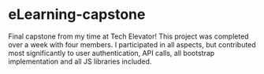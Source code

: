# eLearning-capstone
Final capstone from my time at Tech Elevator! This project was completed over a week with four members. I participated in all aspects, but contributed most significantly to user authentication, API calls, all bootstrap implementation and all JS libraries included.
